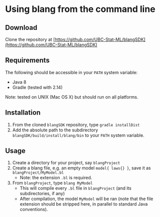 # Using blang from the command line

Download
--------

Clone the repository at [https://github.com/UBC-Stat-ML/blangSDK](https://github.com/UBC-Stat-ML/blangSDK) 


Requirements
------------

The following should be accessible in your ``PATH`` system variable:

- Java 8
- Gradle (tested with 2.14)

Note: tested on UNIX (Mac OS X) but should run on all platforms.


Installation
------------

1. From the cloned ``blangSDK`` repository, type ``gradle installDist``
2. Add the absolute path to the subdirectory ``blangSDK/build/install/blang/bin`` to your ``PATH`` system variable.


Usage
-----

1. Create a directory for your project, say ``blangProject``
2. Create a blang file, e.g. an empty model ``model{ laws{} }``, save it as ``blangProject/MyModel.bl``
    - Note: the extension ``.bl`` is required.
3. From ``blangProject``, type ``blang MyModel``
    - This will compile every ``.bl`` file in ``blangProject`` (and its subdirectories, if any)
    - After compilation, the model ``MyModel`` will be ran (note that the file extension should be stripped here, in parallel to standard Java conventions).
